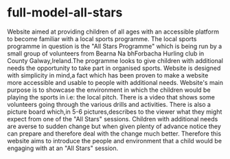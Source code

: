 # full-model-all-stars
Website aimed at providing children of all ages with an accessible platform to become familiar with a local sports programme.
The local sports programme in question is the "All Stars Programme" which is being run by a small group of volunteers from Bearna Na bhForbacha Hurling club in County Galway,Ireland.The programme looks to give children with additional needs the opportunity to take part in organised sports.
Website is designed with simplicity in mind,a fact which has been proven to make a website more accessible and usable to people with additional needs. Website's main purpose is to showcase the environment in which the children would be playing the sports in i.e: the local pitch. 
There is a video that shows some volunteers going through the various drills and activities. There is also a picture board which,in 5-6 pictures,describes to the viewer what they might expect from one of the "All Stars" sessions.
Children with additional needs are averse to sudden change but when given plenty of advance notice they can prepare and therefore deal with the change much better.
Therefore this website aims to introduce the people and environment that a child would be engaging with at an "All Stars" session. 
